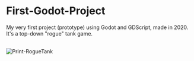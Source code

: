 # First-Godot-Project
My very first project (prototype) using Godot and GDScript, made in 2020.<br>
It's a top-down "rogue" tank game.<br><br>

![Print-RogueTank](https://github.com/Pixelikas/First-Godot-Project/assets/67108278/57d4f615-37e1-4815-846d-2f25ac842a6c)

